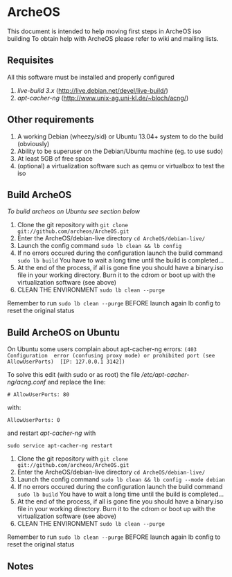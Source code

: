 ArcheOS
=======

This document is intended to help moving first steps in ArcheOS iso building
To obtain help with ArcheOS please refer to wiki and mailing lists.

Requisites
----------

All this software must be installed and properly configured

   1. *live-build 3.x* (http://live.debian.net/devel/live-build/)
   2. *apt-cacher-ng* (http://www.unix-ag.uni-kl.de/~bloch/acng/)

Other requirements
------------------

   1. A working Debian (wheezy/sid) or Ubuntu 13.04+ system to do the build (obviously)
   2. Ability to be superuser on the Debian/Ubuntu machine (eg. to use sudo)
   3. At least 5GB of free space
   4. (optional) a virtualization software such as qemu or virtualbox to test the iso

Build ArcheOS
-------------

*To build archeos on Ubuntu see section below*

   1. Clone the git repository with
      `git clone git://github.com/archeos/ArcheOS.git`
   2. Enter the ArcheOS/debian-live directory
      `cd ArcheOS/debian-live/`
   3. Launch the config command
      `sudo lb clean && lb config`
   4. If no errors occured during the configuration launch the build command
      `sudo lb build`
      You have to wait a long time until the build is completed...
   5. At the end of the process, if all is gone fine you should have a 
      binary.iso file in your working directory. Burn it to the cdrom
      or boot up with the virtualization software (see above)
   6. CLEAN THE ENVIRONMENT
      `sudo lb clean --purge`

Remember to run `sudo lb clean --purge` BEFORE launch again lb config to reset the 
original status

Build ArcheOS on Ubuntu
-----------------------

On Ubuntu some users complain about apt-cacher-ng errors: 
`(403  Configuration  error (confusing proxy mode) or prohibited port (see
AllowUserPorts)  [IP: 127.0.0.1 3142])`

To solve this edit (with sudo or as root) the file
*/etc/apt-cacher-ng/acng.conf* and replace the line:

`# AllowUserPorts: 80`

with:

`AllowUserPorts: 0`

and restart *apt-cacher-ng* with

`sudo service apt-cacher-ng restart`

   1. Clone the git repository with
      `git clone git://github.com/archeos/ArcheOS.git`
   2. Enter the ArcheOS/debian-live directory
      `cd ArcheOS/debian-live/`
   3. Launch the config command
      `sudo lb clean && lb config --mode debian`
   4. If no errors occured during the configuration launch the build command
      `sudo lb build`
      You have to wait a long time until the build is completed...
   5. At the end of the process, if all is gone fine you should have a 
      binary.iso file in your working directory. Burn it to the cdrom
      or boot up with the virtualization software (see above)
   6. CLEAN THE ENVIRONMENT
      `sudo lb clean --purge`

Remember to run `sudo lb clean --purge` BEFORE launch again lb config to reset the 
original status

Notes
-----   



